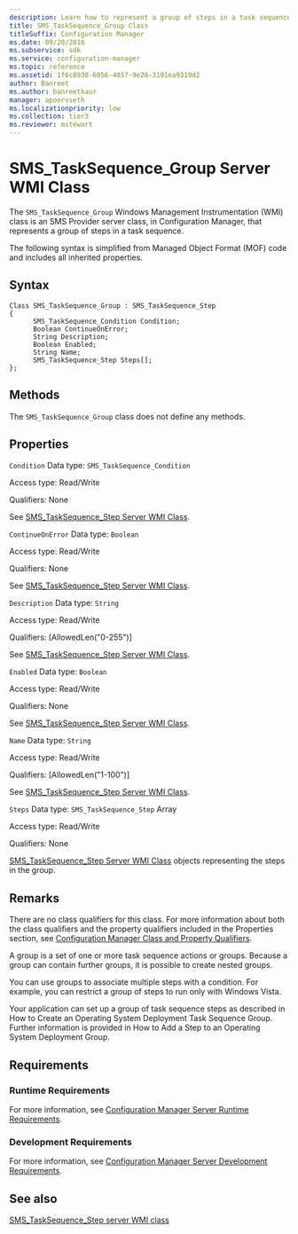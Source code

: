 ```yaml
---
description: Learn how to represent a group of steps in a task sequence using SMS_TaskSequence_Group class in Configuration Manager.
title: SMS_TaskSequence_Group Class
titleSuffix: Configuration Manager
ms.date: 09/20/2016
ms.subservice: sdk
ms.service: configuration-manager
ms.topic: reference
ms.assetid: 1f6c8938-6056-4057-9e28-3191ea9319d2
author: Banreet
ms.author: banreetkaur
manager: apoorvseth
ms.localizationpriority: low
ms.collection: tier3
ms.reviewer: mstewart
---
```

# SMS_TaskSequence_Group Server WMI Class
The `SMS_TaskSequence_Group` Windows Management Instrumentation (WMI) class is an SMS Provider server class, in Configuration Manager, that represents a group of steps in a task sequence.

 The following syntax is simplified from Managed Object Format (MOF) code and includes all inherited properties.

## Syntax

```
Class SMS_TaskSequence_Group : SMS_TaskSequence_Step
{
      SMS_TaskSequence_Condition Condition;
      Boolean ContinueOnError;
      String Description;
      Boolean Enabled;
      String Name;
      SMS_TaskSequence_Step Steps[];
};
```

## Methods
 The `SMS_TaskSequence_Group` class does not define any methods.

## Properties
 `Condition`
 Data type: `SMS_TaskSequence_Condition`

 Access type: Read/Write

 Qualifiers: None

 See [SMS_TaskSequence_Step Server WMI Class](../../../develop/reference/osd/sms_tasksequence_step-server-wmi-class.md).

 `ContinueOnError`
 Data type: `Boolean`

 Access type: Read/Write

 Qualifiers: None

 See [SMS_TaskSequence_Step Server WMI Class](../../../develop/reference/osd/sms_tasksequence_step-server-wmi-class.md).

 `Description`
 Data type: `String`

 Access type: Read/Write

 Qualifiers: [AllowedLen("0-255")]

 See [SMS_TaskSequence_Step Server WMI Class](../../../develop/reference/osd/sms_tasksequence_step-server-wmi-class.md).

 `Enabled`
 Data type: `Boolean`

 Access type: Read/Write

 Qualifiers: None

 See [SMS_TaskSequence_Step Server WMI Class](../../../develop/reference/osd/sms_tasksequence_step-server-wmi-class.md).

 `Name`
 Data type: `String`

 Access type: Read/Write

 Qualifiers: [AllowedLen("1-100")]

 See [SMS_TaskSequence_Step Server WMI Class](../../../develop/reference/osd/sms_tasksequence_step-server-wmi-class.md).

 `Steps`
 Data type: `SMS_TaskSequence_Step` Array

 Access type: Read/Write

 Qualifiers: None

 [SMS_TaskSequence_Step Server WMI Class](../../../develop/reference/osd/sms_tasksequence_step-server-wmi-class.md) objects representing the steps in the group.

## Remarks
 There are no class qualifiers for this class. For more information about both the class qualifiers and the property qualifiers included in the Properties section, see [Configuration Manager Class and Property Qualifiers](../../../develop/reference/misc/class-and-property-qualifiers.md).

 A group is a set of one or more task sequence actions or groups. Because a group can contain further groups, it is possible to create nested groups.

 You can use groups to associate multiple steps with a condition. For example, you can restrict a group of steps to run only with Windows Vista.

 Your application can set up a group of task sequence steps as described in How to Create an Operating System Deployment Task Sequence Group. Further information is provided in How to Add a Step to an Operating System Deployment Group.

## Requirements

### Runtime Requirements
 For more information, see [Configuration Manager Server Runtime Requirements](../../../develop/core/reqs/server-runtime-requirements.md).

### Development Requirements
 For more information, see [Configuration Manager Server Development Requirements](../../../develop/core/reqs/server-development-requirements.md).

## See also

[SMS_TaskSequence_Step server WMI class](sms_tasksequence_step-server-wmi-class.md)
